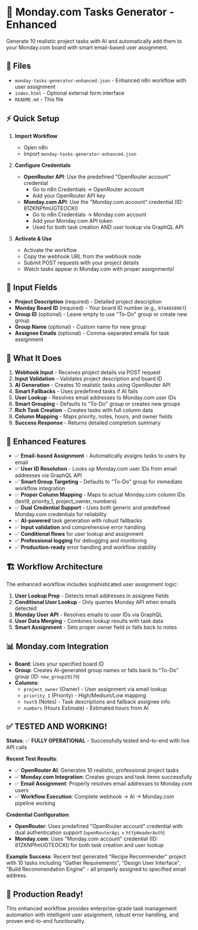 # 🚀 Monday.com Tasks Generator - Enhanced

Generate 10 realistic project tasks with AI and automatically add them to your Monday.com board with smart email-based user assignment.

## 📁 Files

- `monday-tasks-generator-enhanced.json` - Enhanced n8n workflow with user assignment
- `index.html` - Optional external form interface  
- `README.md` - This file

## ⚡ Quick Setup

1. **Import Workflow**
   - Open n8n
   - Import `monday-tasks-generator-enhanced.json`

2. **Configure Credentials**
   - **OpenRouter API**: Use the predefined "OpenRouter account" credential
     - Go to n8n Credentials → OpenRouter account
     - Add your OpenRouter API key
   - **Monday.com API**: Use the "Monday.com account" credential (ID: 81ZKNPfmUGTEOCKI)
     - Go to n8n Credentials → Monday.com account
     - Add your Monday.com API token
     - Used for both task creation AND user lookup via GraphQL API

3. **Activate & Use**
   - Activate the workflow
   - Copy the webhook URL from the webhook node
   - Submit POST requests with your project details
   - Watch tasks appear in Monday.com with proper assignments!

## 📝 Input Fields

- **Project Description** (required) - Detailed project description
- **Monday Board ID** (required) - Your board ID number (e.g., `9744010967`)
- **Group ID** (optional) - Leave empty to use "To-Do" group or create new group
- **Group Name** (optional) - Custom name for new group
- **Assignee Emails** (optional) - Comma-separated emails for task assignment

## 🎯 What It Does

1. **Webhook Input** - Receives project details via POST request
2. **Input Validation** - Validates project description and board ID
3. **AI Generation** - Creates 10 realistic tasks using OpenRouter API
4. **Smart Fallbacks** - Uses predefined tasks if AI fails
5. **User Lookup** - Resolves email addresses to Monday.com user IDs
6. **Smart Grouping** - Defaults to "To-Do" group or creates new groups
7. **Rich Task Creation** - Creates tasks with full column data
8. **Column Mapping** - Maps priority, notes, hours, and owner fields
9. **Success Response** - Returns detailed completion summary

## 🔧 Enhanced Features

- ✅ **Email-based Assignment** - Automatically assigns tasks to users by email
- ✅ **User ID Resolution** - Looks up Monday.com user IDs from email addresses via GraphQL API
- ✅ **Smart Group Targeting** - Defaults to "To-Do" group for immediate workflow integration
- ✅ **Proper Column Mapping** - Maps to actual Monday.com column IDs (text9, priority_1, project_owner, numbers)
- ✅ **Dual Credential Support** - Uses both generic and predefined Monday.com credentials for reliability
- ✅ **AI-powered** task generation with robust fallbacks
- ✅ **Input validation** and comprehensive error handling
- ✅ **Conditional flows** for user lookup and assignment
- ✅ **Professional logging** for debugging and monitoring
- ✅ **Production-ready** error handling and workflow stability

## 🏗️ Workflow Architecture

The enhanced workflow includes sophisticated user assignment logic:

1. **User Lookup Prep** - Detects email addresses in assignee fields
2. **Conditional User Lookup** - Only queries Monday API when emails detected  
3. **Monday User API** - Resolves emails to user IDs via GraphQL
4. **User Data Merging** - Combines lookup results with task data
5. **Smart Assignment** - Sets proper owner field or falls back to notes

## 📊 Monday.com Integration

- **Board**: Uses your specified board ID
- **Group**: Creates AI-generated group names or falls back to "To-Do" group (ID: `new_group29179`)
- **Columns**: 
  - `project_owner` (Owner) - User assignment via email lookup
  - `priority_1` (Priority) - High/Medium/Low mapping
  - `text9` (Notes) - Task descriptions and fallback assignee info
  - `numbers` (Hours Estimate) - Estimated hours from AI

## ✅ **TESTED AND WORKING!**

**Status**: ✅ **FULLY OPERATIONAL** - Successfully tested end-to-end with live API calls

**Recent Test Results**:
- ✅ **OpenRouter AI**: Generates 10 realistic, professional project tasks
- ✅ **Monday.com Integration**: Creates groups and task items successfully
- ✅ **Email Assignment**: Properly resolves email addresses to Monday.com users
- ✅ **Workflow Execution**: Complete webhook → AI → Monday.com pipeline working

**Credential Configuration**:
- **OpenRouter**: Uses predefined "OpenRouter account" credential with dual authentication support (`openRouterApi` + `httpHeaderAuth`)
- **Monday.com**: Uses "Monday.com account" credential (ID: 81ZKNPfmUGTEOCKI) for both task creation and user lookup

**Example Success**: Recent test generated "Recipe Recommender" project with 10 tasks including "Gather Requirements", "Design User Interface", "Build Recommendation Engine" - all properly assigned to specified email address.

## 🎉 Production Ready!

This enhanced workflow provides enterprise-grade task management automation with intelligent user assignment, robust error handling, and proven end-to-end functionality.